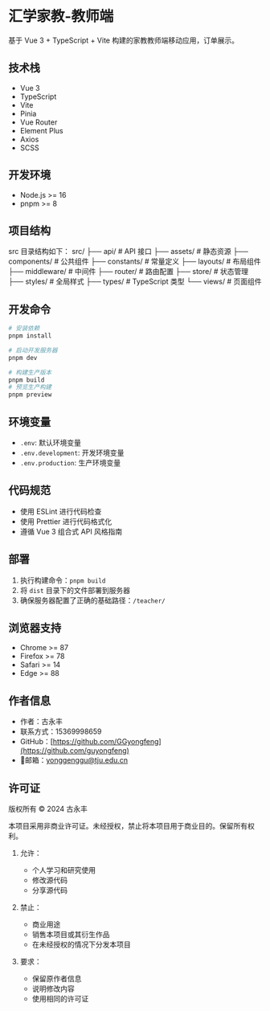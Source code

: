 # 汇学家教-教师端

基于 Vue 3 + TypeScript + Vite 构建的家教教师端移动应用，订单展示。

## 技术栈

- Vue 3
- TypeScript
- Vite
- Pinia
- Vue Router
- Element Plus
- Axios
- SCSS

## 开发环境

- Node.js >= 16
- pnpm >= 8

## 项目结构

src 目录结构如下：
src/
├── api/ # API 接口
├── assets/ # 静态资源
├── components/ # 公共组件
├── constants/ # 常量定义
├── layouts/ # 布局组件
├── middleware/ # 中间件
├── router/ # 路由配置
├── store/ # 状态管理
├── styles/ # 全局样式
├── types/ # TypeScript 类型
└── views/ # 页面组件

## 开发命令

```bash
# 安装依赖
pnpm install

# 启动开发服务器
pnpm dev

# 构建生产版本
pnpm build
# 预览生产构建
pnpm preview
```


## 环境变量

- `.env`: 默认环境变量
- `.env.development`: 开发环境变量
- `.env.production`: 生产环境变量

## 代码规范

- 使用 ESLint 进行代码检查
- 使用 Prettier 进行代码格式化
- 遵循 Vue 3 组合式 API 风格指南

## 部署

1. 执行构建命令：`pnpm build`
2. 将 `dist` 目录下的文件部署到服务器
3. 确保服务器配置了正确的基础路径：`/teacher/`

## 浏览器支持

- Chrome >= 87
- Firefox >= 78
- Safari >= 14
- Edge >= 88

## 作者信息

- 作者：古永丰
- 联系方式：15369998659
- GitHub：[https://github.com/GGyongfeng](https://github.com/guyongfeng)
- 📮邮箱：yonggenggu@tju.edu.cn

## 许可证

版权所有 © 2024 古永丰

本项目采用非商业许可证。未经授权，禁止将本项目用于商业目的。保留所有权利。

1. 允许：
   - 个人学习和研究使用
   - 修改源代码
   - 分享源代码

2. 禁止：
   - 商业用途
   - 销售本项目或其衍生作品
   - 在未经授权的情况下分发本项目

3. 要求：
   - 保留原作者信息
   - 说明修改内容
   - 使用相同的许可证